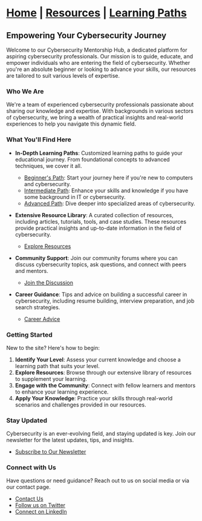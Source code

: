 
# [Home](/index.md) | [Resources](/resources.md) | [Learning Paths](/learning-paths.md)

## Empowering Your Cybersecurity Journey

Welcome to our Cybersecurity Mentorship Hub, a dedicated platform for aspiring cybersecurity professionals. Our mission is to guide, educate, and empower individuals who are entering the field of cybersecurity. Whether you're an absolute beginner or looking to advance your skills, our resources are tailored to suit various levels of expertise.

### Who We Are

We're a team of experienced cybersecurity professionals passionate about sharing our knowledge and expertise. With backgrounds in various sectors of cybersecurity, we bring a wealth of practical insights and real-world experiences to help you navigate this dynamic field.

### What You'll Find Here

- **In-Depth Learning Paths**: Customized learning paths to guide your educational journey. From foundational concepts to advanced techniques, we cover it all.
  - [Beginner's Path](/beginner.md): Start your journey here if you're new to computers and cybersecurity.
  - [Intermediate Path](/intermediate.md): Enhance your skills and knowledge if you have some background in IT or cybersecurity.
  - [Advanced Path](/advanced.md): Dive deeper into specialized areas of cybersecurity.

- **Extensive Resource Library**: A curated collection of resources, including articles, tutorials, tools, and case studies. These resources provide practical insights and up-to-date information in the field of cybersecurity.
  - [Explore Resources](/resources.md)

- **Community Support**: Join our community forums where you can discuss cybersecurity topics, ask questions, and connect with peers and mentors.
  - [Join the Discussion](/community.md)

- **Career Guidance**: Tips and advice on building a successful career in cybersecurity, including resume building, interview preparation, and job search strategies.
  - [Career Advice](/career-advice.md)

### Getting Started

New to the site? Here's how to begin:

1. **Identify Your Level**: Assess your current knowledge and choose a learning path that suits your level.
2. **Explore Resources**: Browse through our extensive library of resources to supplement your learning.
3. **Engage with the Community**: Connect with fellow learners and mentors to enhance your learning experience.
4. **Apply Your Knowledge**: Practice your skills through real-world scenarios and challenges provided in our resources.

### Stay Updated

Cybersecurity is an ever-evolving field, and staying updated is key. Join our newsletter for the latest updates, tips, and insights.

- [Subscribe to Our Newsletter](/newsletter.md)

### Connect with Us

Have questions or need guidance? Reach out to us on social media or via our contact page.

- [Contact Us](/contact.md)
- [Follow us on Twitter](https://twitter.com/yourtwitterhandle)
- [Connect on LinkedIn](https://linkedin.com/in/yourlinkedinprofile)
